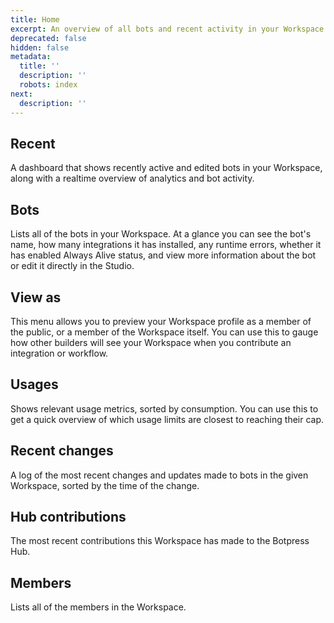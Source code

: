 ```yaml
---
title: Home
excerpt: An overview of all bots and recent activity in your Workspace.
deprecated: false
hidden: false
metadata:
  title: ''
  description: ''
  robots: index
next:
  description: ''
---
```

## Recent

A dashboard that shows recently active and edited bots in your Workspace, along with a realtime overview of analytics and bot activity.

## Bots

Lists all of the bots in your Workspace. At a glance you can see the bot's name, how many integrations it has installed, any runtime errors, whether it has enabled Always Alive status, and view more information about the bot or edit it directly in the Studio.

## View as

This menu allows you to preview your Workspace profile as a member of the public, or a member of the Workspace itself. You can use this to gauge how other builders will see your Workspace when you contribute an integration or workflow.

## Usages

Shows relevant usage metrics, sorted by consumption. You can use this to get a quick overview of which usage limits are closest to reaching their cap.

## Recent changes

A log of the most recent changes and updates made to bots in the given Workspace, sorted by the time of the change.

## Hub contributions

The most recent contributions this Workspace has made to the Botpress Hub.

## Members

Lists all of the members in the Workspace.